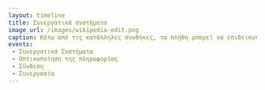 ```yaml
---
layout: timeline 
title: Συνεργατικά συστήματα
image_url: /images/wikipedia-edit.png
caption: Κάτω από τις κατάλληλες συνθήκες, τα πλήθη μπορεί να επιδεικνύουν αξιοσημείωτη έξυπνη συμπεριφορά. James Surowiecki
events: 
 - Συνεργατικά Συστήματα
 - Οπτικοποίηση της πληροφορίας
 - Σύνθεση
 - Συνεργασία
---
```

